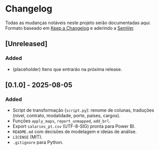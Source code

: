# Changelog
Todas as mudanças notáveis neste projeto serão documentadas aqui.  
Formato baseado em [Keep a Changelog](https://keepachangelog.com/pt-BR/1.0.0/) e aderindo a [SemVer](https://semver.org/lang/pt-BR/).

## [Unreleased]
### Added
- (placeholder) Itens que entrarão na próxima release.

## [0.1.0] - 2025-08-05
### Added
- Script de transformação (`script.py`): renome de colunas, traduções (nível, contrato, modalidade, porte, países, cargos).
- Funções `apply_maps`, `report_unmapped`, `add_brl`.
- Export `salaries_pt.csv` (UTF-8-SIG) pronta para Power BI.
- `README.md` com decisões de modelagem e ideias de análise.
- `LICENSE` (MIT).
- `.gitignore` para Python.
